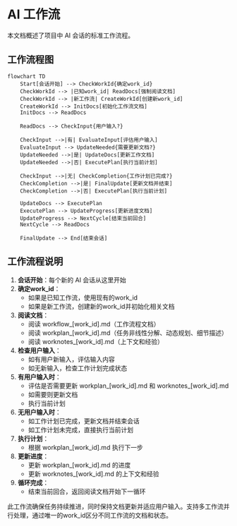 # AI 工作流

本文档概述了项目中 AI 会话的标准工作流程。

## 工作流程图

```mermaid
flowchart TD
    Start[会话开始] --> CheckWorkId{确定work_id}
    CheckWorkId --> |已知work_id| ReadDocs[强制阅读文档]
    CheckWorkId --> |新工作流| CreateWorkId[创建新work_id]
    CreateWorkId --> InitDocs[初始化工作流文档]
    InitDocs --> ReadDocs
    
    ReadDocs --> CheckInput{用户输入?}
    
    CheckInput -->|有| EvaluateInput[评估用户输入]
    EvaluateInput --> UpdateNeeded{需要更新文档?}
    UpdateNeeded -->|是| UpdateDocs[更新工作文档]
    UpdateNeeded -->|否| ExecutePlan[执行当前计划]
    
    CheckInput -->|无| CheckCompletion{工作计划已完成?}
    CheckCompletion -->|是| FinalUpdate[更新文档并结束]
    CheckCompletion -->|否| ExecutePlan[执行当前计划]
    
    UpdateDocs --> ExecutePlan
    ExecutePlan --> UpdateProgress[更新进度文档]
    UpdateProgress --> NextCycle[结束当前回合]
    NextCycle --> ReadDocs
    
    FinalUpdate --> End[结束会话]
```

## 工作流程说明

1. **会话开始**：每个新的 AI 会话从这里开始
2. **确定work_id**：
   - 如果是已知工作流，使用现有的work_id
   - 如果是新工作流，创建新的work_id并初始化相关文档
3. **阅读文档**：
   - 阅读 workflow_[work_id].md（工作流程文档）
   - 阅读 workplan_[work_id].md（任务非线性分解、动态规划、细节描述）
   - 阅读 worknotes_[work_id].md（上下文和经验）
4. **检查用户输入**：
   - 如有用户新输入，评估输入内容
   - 如无新输入，检查工作计划完成状态
5. **有用户输入时**：
   - 评估是否需要更新 workplan_[work_id].md 和 worknotes_[work_id].md
   - 如需要则更新文档
   - 执行当前计划
6. **无用户输入时**：
   - 如工作计划已完成，更新文档并结束会话
   - 如工作计划未完成，直接执行当前计划
7. **执行计划**：
   - 根据 workplan_[work_id].md 执行下一步
8. **更新进度**：
   - 更新 workplan_[work_id].md 的进度
   - 更新 worknotes_[work_id].md 的上下文和经验
9. **循环完成**：
   - 结束当前回合，返回阅读文档开始下一循环

此工作流确保任务持续推进，同时保持文档更新并适应用户输入。支持多工作流并行处理，通过唯一的work_id区分不同工作流的文档和状态。 